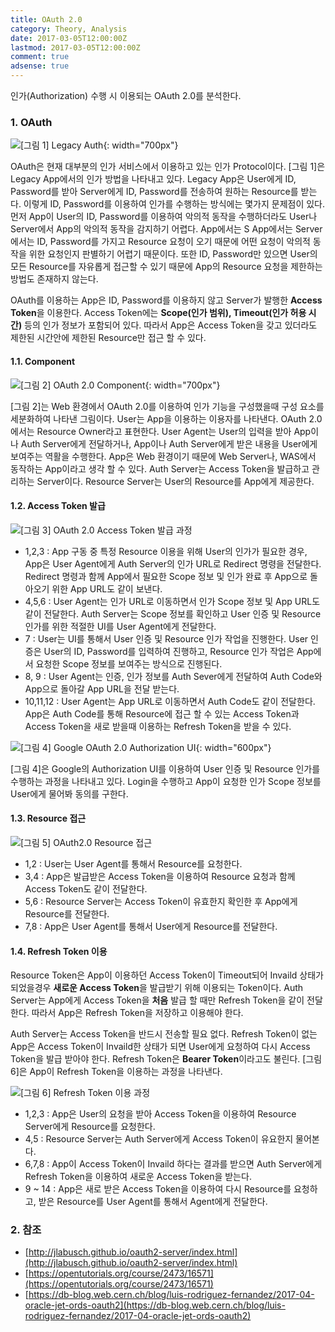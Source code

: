```yaml
---
title: OAuth 2.0
category: Theory, Analysis
date: 2017-03-05T12:00:00Z
lastmod: 2017-03-05T12:00:00Z
comment: true
adsense: true
---
```


인가(Authorization) 수행 시 이용되는 OAuth 2.0를 분석한다.

### 1. OAuth

![[그림 1] Legacy Auth]({{site.baseurl}}/images/theory_analysis/OAuth_2.0/Legacy_Auth.PNG){: width="700px"}

OAuth은 현재 대부분의 인가 서비스에서 이용하고 있는 인가 Protocol이다. [그림 1]은 Legacy App에서의 인가 방법을 나타내고 있다. Legacy App은 User에게 ID, Password를 받아 Server에게 ID, Password를 전송하여 원하는 Resource를 받는다. 이렇게 ID, Password를 이용하여 인가를 수행하는 방식에는 몇가지 문제점이 있다. 먼저 App이 User의 ID, Password를 이용하여 악의적 동작을 수행하더라도 User나 Server에서 App의 악의적 동작을 감지하기 어렵다. App에서는 S
App에서는 Server에서는 ID, Password를 가지고 Resource 요청이 오기 때문에 어떤 요청이 악의적 동작을 위한 요청인지 판별하기 어렵기 때문이다. 또한 ID, Password만 있으면 User의 모든 Resource를 자유롭게 접근할 수 있기 때문에 App의 Resource 요청을 제한하는 방법도 존재하지 않는다.

OAuth를 이용하는 App은 ID, Password를 이용하지 않고 Server가 발행한 **Access Token**을 이용한다. Access Token에는 **Scope(인가 범위), Timeout(인가 허용 시간)** 등의 인가 정보가 포함되어 있다. 따라서 App은 Access Token을 갖고 있더라도 제한된 시간안에 제한된 Resource만 접근 할 수 있다.

#### 1.1. Component

![[그림 2] OAuth 2.0 Component]({{site.baseurl}}/images/theory_analysis/OAuth_2.0/OAuth_2.0_Component.PNG){: width="700px"}

[그림 2]는 Web 환경에서 OAuth 2.0를 이용하여 인가 기능을 구성했을때 구성 요소를 세분화하여 나타낸 그림이다. User는 App을 이용하는 이용자를 나타낸다. OAuth 2.0에서는 Resource Owner라고 표현한다. User Agent는 User의 입력을 받아 App이나 Auth Server에게 전달하거나, App이나 Auth Server에게 받은 내용을 User에게 보여주는 역활을 수행한다. App은 Web 환경이기 때문에 Web Server나, WAS에서 동작하는 App이라고 생각 할 수 있다. Auth Server는 Access Token을 발급하고 관리하는 Server이다. Resource Server는 User의 Resource를 App에게 제공한다.

#### 1.2. Access Token 발급

![[그림 3] OAuth 2.0 Access Token 발급 과정]({{site.baseurl}}/images/theory_analysis/OAuth_2.0/OAuth_2.0_Access_Token_Flow.PNG)

* 1,2,3 : App 구동 중 특정 Resource 이용을 위해 User의 인가가 필요한 경우, App은 User Agent에게 Auth Server의 인가 URL로 Redirect 명령을 전달한다. Redirect 명령과 함께 App에서 필요한 Scope 정보 및 인가 완료 후 App으로 돌아오기 위한 App URL도 같이 보낸다.
* 4,5,6 : User Agent는 인가 URL로 이동하면서 인가 Scope 정보 및 App URL도 같이 전달한다. Auth Server는 Scope 정보를 확인하고 User 인증 및 Resource 인가를 위한 적절한 UI를 User Agent에게 전달한다.
* 7 : User는 UI를 통해서 User 인증 및 Resource 인가 작업을 진행한다. User 인증은 User의 ID, Password를 입력하여 진행하고, Resource 인가 작업은 App에서 요청한 Scope 정보를 보여주는 방식으로 진행된다.
* 8, 9 : User Agent는 인증, 인가 정보를 Auth Sever에게 전달하여 Auth Code와 App으로 돌아갈 App URL을 전달 받는다.
* 10,11,12 : User Agent는 App URL로 이동하면서 Auth Code도 같이 전달한다. App은 Auth Code를 통해 Resource에 접근 할 수 있는 Access Token과 Access Token을 새로 받을때 이용하는 Refresh Token을 받을 수 있다.

![[그림 4] Google OAuth 2.0 Authorization UI]({{site.baseurl}}/images/theory_analysis/OAuth_2.0/Auth_Google_UI.PNG){: width="600px"}

[그림 4]은 Google의 Authorization UI를 이용하여 User 인증 및 Resource 인가를 수행하는 과정을 나타내고 있다. Login을 수행하고 App이 요청한 인가 Scope 정보를 User에게 물어봐 동의를 구한다.

#### 1.3. Resource 접근

![[그림 5] OAuth2.0 Resource 접근]({{site.baseurl}}/images/theory_analysis/OAuth_2.0/OAuth_2.0_Resource_Access_Flow.PNG)

* 1,2 : User는 User Agent를 통해서 Resource를 요청한다.
* 3,4 : App은 발급받은 Access Token을 이용하여 Resource 요청과 함께 Access Token도 같이 전달한다.
* 5,6 : Resource Server는 Access Token이 유효한지 확인한 후 App에게 Resource를 전달한다.
* 7,8 : App은 User Agent를 통해서 User에게 Resource를 전달한다.

#### 1.4. Refresh Token 이용

Resource Token은 App이 이용하던 Access Token이 Timeout되어 Invaild 상태가 되었을경우 **새로운 Access Token**을 발급받기 위해 이용되는 Token이다. Auth Server는 App에게 Access Token을 **처음** 발급 할 때만 Refresh Token을 같이 전달한다. 따라서 App은 Refresh Token을 저장하고 이용해야 한다.

Auth Server는 Access Token을 반드시 전송할 필요 없다. Refresh Token이 없는 App은 Access Token이 Invaild한 상태가 되면 User에게 요청하여 다시 Access Token을 발급 받아야 한다. Refresh Token은 **Bearer Token**이라고도 불린다. [그림 6]은 App이 Refresh Token을 이용하는 과정을 나타낸다.

![[그림 6] Refresh Token 이용 과정]({{site.baseurl}}/images/theory_analysis/OAuth_2.0/OAuth_2.0_Refresh_Token_Flow.PNG)

* 1,2,3 : App은 User의 요청을 받아 Access Token을 이용하여 Resource Server에게 Resource를 요청한다.
* 4,5 : Resource Server는 Auth Server에게 Access Token이 유요한지 물어본다.
* 6,7,8 : App이 Access Token이 Invaild 하다는 결과를 받으면 Auth Server에게 Refresh Token을 이용하여 새로운 Access Token을 받는다.
* 9 ~ 14 : App은 새로 받은 Access Token을 이용하여 다시 Resource를 요청하고, 받은 Resource를 User Agent를 통해서 Agent에게 전달한다.

### 2. 참조

* [http://jlabusch.github.io/oauth2-server/index.html](http://jlabusch.github.io/oauth2-server/index.html)
* [https://opentutorials.org/course/2473/16571](https://opentutorials.org/course/2473/16571)
* [https://db-blog.web.cern.ch/blog/luis-rodriguez-fernandez/2017-04-oracle-jet-ords-oauth2](https://db-blog.web.cern.ch/blog/luis-rodriguez-fernandez/2017-04-oracle-jet-ords-oauth2)
